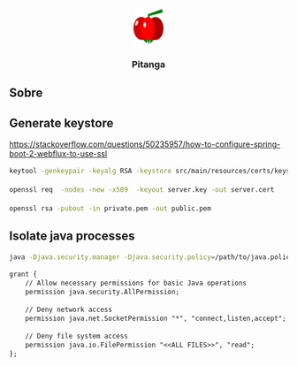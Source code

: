 <div style="text-align: center;">
    <img src="./pitangaweb/public/pitanga-icon.svg" alt="Pitanga Icon" style="height: 64px;"/>
    <h3>Pitanga</h3>
</div>

## Sobre

## Generate keystore

https://stackoverflow.com/questions/50235957/how-to-configure-spring-boot-2-webflux-to-use-ssl

```bash
keytool -genkeypair -keyalg RSA -keystore src/main/resources/certs/keystore.jks

openssl req  -nodes -new -x509  -keyout server.key -out server.cert

openssl rsa -pubout -in private.pem -out public.pem
```

## Isolate java processes

```bash
java -Djava.security.manager -Djava.security.policy=/path/to/java.policy <java.class>
```

```java.policy
grant {
    // Allow necessary permissions for basic Java operations
    permission java.security.AllPermission;

    // Deny network access
    permission java.net.SocketPermission "*", "connect,listen,accept";

    // Deny file system access
    permission java.io.FilePermission "<<ALL FILES>>", "read";
};
```
